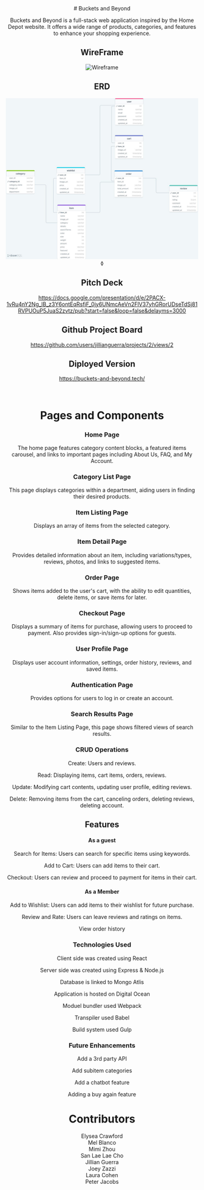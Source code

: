 <div style="text-align: center;">
  # Buckets and Beyond

  Buckets and Beyond is a full-stack web application inspired by the Home Depot website. It offers a wide range of products, categories, and features to enhance your shopping experience.
 
 
  ## WireFrame
  ![Wireframe](https://github.com/JoeyZ56/home-depot/assets/127636815/0e979c22-aa03-4273-9dd3-8ec47330581f)

  ## ERD
 ![Alt text](image-1.png)◊
	

  ## Pitch Deck
  https://docs.google.com/presentation/d/e/2PACX-1vRu4nY2Ng_lB_z3Y6ontEqRsfiF_0jy6UNmcAeVn2FlV37yhGRorUDseTdSj81RVPUOuP5JuaS2zvtz/pub?start=false&loop=false&delayms=3000

  ## Github Project Board
  https://github.com/users/jillianguerra/projects/2/views/2

  ## Diployed Version
  https://buckets-and-beyond.tech/

</div>
</br>

<div style="text-align: center;">



# Pages and Components

### Home Page
The home page features category content blocks, a featured items carousel, and links to important pages including About Us, FAQ, and My Account.

### Category List Page

This page displays categories within a department, aiding users in finding their desired products.

### Item Listing Page

Displays an array of items from the selected category.

### Item Detail Page

Provides detailed information about an item, including variations/types, reviews, photos, and links to suggested items.

### Order Page

Shows items added to the user's cart, with the ability to edit quantities, delete items, or save items for later.

### Checkout Page

Displays a summary of items for purchase, allowing users to proceed to payment. Also provides sign-in/sign-up options for guests.

### User Profile Page

Displays user account information, settings, order history, reviews, and saved items.

### Authentication Page

Provides options for users to log in or create an account.

### Search Results Page

Similar to the Item Listing Page, this page shows filtered views of search results.

### CRUD Operations

Create: Users and reviews.

Read: Displaying items, cart items, orders, reviews.

Update: Modifying cart contents, updating user profile, editing reviews.

Delete: Removing items from the cart, canceling orders, deleting reviews, deleting account.

## Features

#### As a guest

Search for Items: Users can search for specific items using keywords.

Add to Cart: Users can add items to their cart.

Checkout: Users can review and proceed to payment for items in their cart.


#### As a Member

Add to Wishlist: Users can add items to their wishlist for future purchase.

Review and Rate: Users can leave reviews and ratings on items.

View order history

### Technologies Used

Client side was created using React

Server side was created using Express & Node.js

Database is linked to Mongo Atlis 

Application is hosted on Digital Ocean

Moduel bundler used Webpack

Transpiler used Babel

Build system used Gulp




### Future Enhancements

Add a 3rd party API

Add subitem categories

Add a chatbot feature

Adding a buy again feature

# Contributors

Elysea Crawford</br> 
Mel Blanco</br> 
Mimi Zhou</br> 
San Lae Lae Cho</br> 
Jillian Guerra</br> 
Joey Zazzi</br> 
Laura Cohen</br> 
Peter Jacobs</br> 

</div>






